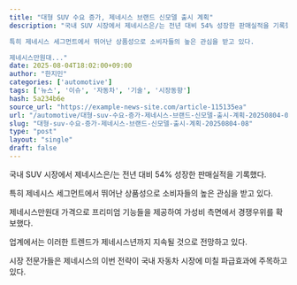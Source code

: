 ```yaml
---
title: "대형 SUV 수요 증가, 제네시스 브랜드 신모델 출시 계획"
description: "국내 SUV 시장에서 제네시스은/는 전년 대비 54% 성장한 판매실적을 기록했다.

특히 제네시스 세그먼트에서 뛰어난 상품성으로 소비자들의 높은 관심을 받고 있다.

제네시스만원대..."
date: 2025-08-04T18:02:00+09:00
author: "한지민"
categories: ['automotive']
tags: ['뉴스', '이슈', '자동차', '기술', '시장동향']
hash: 5a234b6e
source_url: "https://example-news-site.com/article-115135ea"
url: "/automotive/대형-suv-수요-증가-제네시스-브랜드-신모델-출시-계획-20250804-08/"
slug: "대형-suv-수요-증가-제네시스-브랜드-신모델-출시-계획-20250804-08"
type: "post"
layout: "single"
draft: false
---
```


국내 SUV 시장에서 제네시스은/는 전년 대비 54% 성장한 판매실적을 기록했다.

특히 제네시스 세그먼트에서 뛰어난 상품성으로 소비자들의 높은 관심을 받고 있다.

제네시스만원대 가격으로 프리미엄 기능들을 제공하여 가성비 측면에서 경쟁우위를 확보했다.

업계에서는 이러한 트렌드가 제네시스년까지 지속될 것으로 전망하고 있다.

시장 전문가들은 제네시스의 이번 전략이 국내 자동차 시장에 미칠 파급효과에 주목하고 있다.
